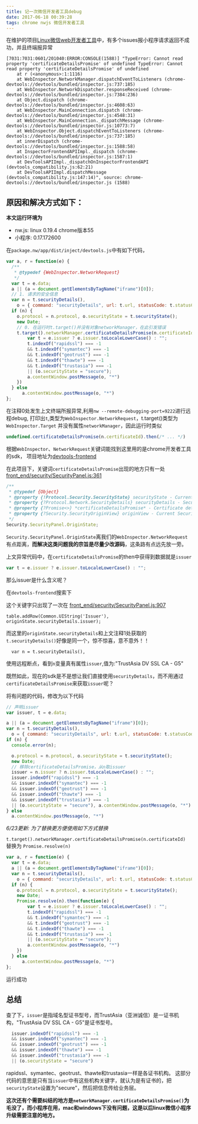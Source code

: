 ```yaml
---
title: 记一次微信开发者工具debug
date: 2017-06-18 00:39:28
tags: chrome nwjs 微信开发者工具
---
```


在维护的项目[Linux微信web开发者工具](https://github.com/cytle/wechat_web_devtools)中，有多个issues报小程序请求返回不成功，并且终端报异常

```
[7031:7031:0601/201040:ERROR:CONSOLE(1588)] "TypeError: Cannot read property 'certificateDetailsPromise' of undefined TypeError: Cannot read property 'certificateDetailsPromise' of undefined
    at r (<anonymous>:1:1116)
    at WebInspector.NetworkManager.dispatchEventToListeners (chrome-devtools://devtools/bundled/inspector.js:737:185)
    at WebInspector.NetworkDispatcher.responseReceived (chrome-devtools://devtools/bundled/inspector.js:7384:236)
    at Object.dispatch (chrome-devtools://devtools/bundled/inspector.js:4608:63)
    at WebInspector.MainConnection.dispatch (chrome-devtools://devtools/bundled/inspector.js:4548:31)
    at WebInspector.MainConnection._dispatchMessage (chrome-devtools://devtools/bundled/inspector.js:10773:7)
    at WebInspector.Object.dispatchEventToListeners (chrome-devtools://devtools/bundled/inspector.js:737:185)
    at innerDispatch (chrome-devtools://devtools/bundled/inspector.js:1588:58)
    at InspectorFrontendAPIImpl._dispatch (chrome-devtools://devtools/bundled/inspector.js:1587:1)
    at DevToolsAPIImpl._dispatchOnInspectorFrontendAPI (devtools_compatibility.js:62:21)
    at DevToolsAPIImpl.dispatchMessage (devtools_compatibility.js:147:14)", source: chrome-devtools://devtools/bundled/inspector.js (1588)
```

## 原因和解决方式如下：

**本文运行环境为**

- nw.js: linux 0.19.4 chrome版本55
- 小程序: 0.17.172600

在`package.nw/app/dist/inject/devtools.js`中有如下代码，

```js
var a, r = function(e) {
  /**
   * @typedef {WebInspector.NetworkRequest}
   */
  var t = e.data;
  a || (a = document.getElementsByTagName("iframe")[0]);
  // 1. 请求的安全信息
  var n = t.securityDetails(),
    o = { command: "securityDetails", url: t.url, statusCode: t.statusCode, remoteAddress: t._remoteAddress };
  if (n) {
    o.protocol = n.protocol, o.securityState = t.securityState();
    new Date;
    // 0. 在运行时t.target()并没有对象networkManager，在此引发错误
    t.target().networkManager.certificateDetailsPromise(n.certificateId).then(function(e) {
        var t = e.issuer ? e.issuer.toLocaleLowerCase() : "";
        t.indexOf("rapidssl") === -1
        && t.indexOf("symantec") === -1
        && t.indexOf("geotrust") === -1
        && t.indexOf("thawte") === -1
        && t.indexOf("trustasia") === -1
        || (o.securityState = "secure");
        a.contentWindow.postMessage(o, "*")
    })
  } else
      a.contentWindow.postMessage(o, "*")
};
```

在注释0处发生上文终端所报异常,利用`nw --remote-debugging-port=9222`进行远程debug,
打印出`t`,类型为`WebInspector.NetworkRequest`，t.target()类型为`WebInspector.Target`
并没有属性`networkManager`，因此运行时类似

```js
undefined.certificateDetailsPromise(n.certificateId).then(/* ... */)
```

根据`WebInspector`、`NetworkRequest`关键词能找到这里用的是chrome开发者工具的sdk，
项目地址为[devtools-frontend](https://github.com/ChromeDevTools/devtools-frontend)

在此项目下，关键词`certificateDetailsPromise`出现的地方只有一处[front_end/security/SecurityPanel.js:361](https://github.com/ChromeDevTools/devtools-frontend/blob/c03abd24fb64d646bc4845699b7ff428dddbd507/front_end/security/SecurityPanel.js#L361)

```js
/**
 * @typedef {Object}
 * @property {!Protocol.Security.SecurityState} securityState - Current security state of the origin.
 * @property {?Protocol.Network.SecurityDetails} securityDetails - Security details of the origin, if available.
 * @property {?Promise<>} *certificateDetailsPromise* - Certificate details of the origin.
 * @property {?Security.SecurityOriginView} originView - Current SecurityOriginView corresponding to origin.
 */
Security.SecurityPanel.OriginState;
```


`Security.SecurityPanel.OriginState`离我们的`WebInspector.NetworkRequest`有点距离，**而解决这类问题我的宗旨是尽量少改源码**，这条路有点远先放一旁。

上文异常代码中，在`certificateDetailsPromise`的then中获得到数据就是`issuer`

```js
var t = e.issuer ? e.issuer.toLocaleLowerCase() : "";
```

那么issuer是什么含义呢？

在`devtools-frontend`搜索下

这个关键字只出现了一次在
[front_end/security/SecurityPanel.js:907](https://github.com/ChromeDevTools/devtools-frontend/blob/c03abd24fb64d646bc4845699b7ff428dddbd507/front_end/security/SecurityPanel.js#L907)

```
table.addRow(Common.UIString('Issuer'), originState.securityDetails.issuer);
```

而这里的`originState.securityDetails`和上文注释1处获取的`t.securityDetails()`好像是同一个，惊不惊喜，意不意外！！

```
  var n = t.securityDetails(),
```
使用远程断点，看到`n`变量真有属性`issuer`,值为:"TrustAsia DV SSL CA - G5"

既然如此，现在的sdk是不是想让我们直接使用`securityDetails`，而不用通过`certificateDetailsPromise`来获取`issuer`呢？

将有问题的代码，修改为以下代码

```js
// 声明issuer
var issuer, t = e.data;

a || (a = document.getElementsByTagName("iframe")[0]);
var n = t.securityDetails(),
  o = { command: "securityDetails", url: t.url, statusCode: t.statusCode, remoteAddress: t._remoteAddress };
if (n) {
  console.error(n);

  o.protocol = n.protocol, o.securityState = t.securityState();
  new Date;
  // 移除certificateDetailsPromise，从n取issuer
  issuer = n.issuer ? n.issuer.toLocaleLowerCase() : "";
  issuer.indexOf("rapidssl") === -1
  && issuer.indexOf("symantec") === -1
  && issuer.indexOf("geotrust") === -1
  && issuer.indexOf("thawte") === -1
  && issuer.indexOf("trustasia") === -1
  || (o.securityState = "secure"), a.contentWindow.postMessage(o, "*")
} else
  a.contentWindow.postMessage(o, "*")
```

*6/23更新: 为了替换更方便使用如下方式替换*

`t.target().networkManager.certificateDetailsPromise(n.certificateId)` 替换为 `Promise.resolve(n)`

```js
var a, r = function(e) {
  var t = e.data;
  a || (a = document.getElementsByTagName("iframe")[0]);
  var n = t.securityDetails(),
    o = { command: "securityDetails", url: t.url, statusCode: t.statusCode, remoteAddress: t._remoteAddress };
  if (n) {
    o.protocol = n.protocol, o.securityState = t.securityState();
    new Date;
    Promise.resolve(n).then(function(e) {
        var t = e.issuer ? e.issuer.toLocaleLowerCase() : "";
        t.indexOf("rapidssl") === -1
        && t.indexOf("symantec") === -1
        && t.indexOf("geotrust") === -1
        && t.indexOf("thawte") === -1
        && t.indexOf("trustasia") === -1
        || (o.securityState = "secure");
        a.contentWindow.postMessage(o, "*")
    })
  } else
      a.contentWindow.postMessage(o, "*")
};
```

运行成功


## 总结

查了下，`issuer`是指域名型证书型号，而TrustAsia（亚洲诚信）是一证书机构，"TrustAsia DV SSL CA - G5"是证书型号。


```js
  issuer.indexOf("rapidssl") === -1
  && issuer.indexOf("symantec") === -1
  && issuer.indexOf("geotrust") === -1
  && issuer.indexOf("thawte") === -1
  && issuer.indexOf("trustasia") === -1
  || (o.securityState = "secure")
```

rapidssl、symantec、geotrust、thawte和trustasia一样是各证书机构。
这部分代码的意思是只有当`issuer`中有这些机构关键字，就认为是有证书的，把`securityState`设置为"secure"，然后把信息传给业务层。

**这次还有个需要纠结的地方是`networkManager.certificateDetailsPromise()`为毛没了，而小程序在用，mac和windows下没有问题，这是以后linux微信小程序升级需要注意的地方。**
